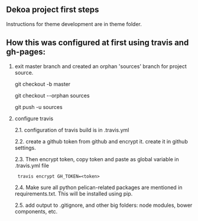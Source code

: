 ## Dekoa project first steps

Instructions for theme development are in theme folder.


## How this was configured at first using travis and gh-pages:

1. exit master branch and created an orphan 'sources' branch for project source.
    
    git checkout -b master

    git checkout --orphan sources
    
    git push -u <this repo remote address> sources
	

2. configure travis

    2.1. configuration of travis build is in .travis.yml
	
	2.2. create a github token from github and encrypt it.
	create it in github settings. 
	
	2.3. Then encrypt token, copy token and paste as global variable in .travis.yml file

		travis encrypt GH_TOKEN=<token>


    2.4. Make sure all python pelican-related packages are mentioned in requirements.txt. This will be installed using pip.

	2.5. add output to .gitignore, and other big folders: 
	node modules, bower components, etc.